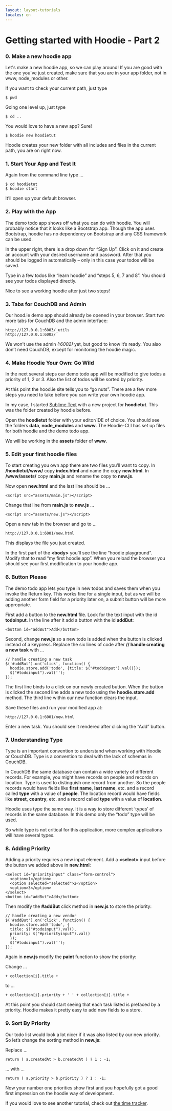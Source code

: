 ```yaml
---
layout: layout-tutorials
locales: en
---
```


# Getting started with Hoodie - Part 2

### 0. Make a new hoodie app

Let's make a new hoodie app, so we can play around! If you are good with the one you've just created, make sure 
that you are in your app folder, not in www, node_modules or other.

If you want to check your current path, just type
<pre><code>$ pwd</code></pre>

Going one level up, just type
<pre><code>$ cd ..</code></pre>

You would love to have a new app? Sure! 
<pre><code>$ hoodie new hoodietut</code></pre>

Hoodie creates your new folder with all includes and files in the current path, you are on right now.

### 1. Start Your App and Test It

Again from the command line type ...

<pre><code>$ cd hoodietut
$ hoodie start
</code></pre>

It’ll open up your default browser.

### 2. Play with the App

The demo todo app shows off what you can do with hoodie. You will probably notice that it looks like a Bootstrap app. Though the app uses Bootstrap, hoodie has no dependency on Bootstrap and any CSS framework can be used.

In the upper right, there is a drop down for “Sign Up”. Click on it and create an account with your desired username and password. After that you should be logged in automatically – only in this case your todos will be saved.

Type in a few todos like “learn hoodie” and “steps 5, 6, 7 and 8”. You should see your todos displayed directly.

Nice to see a working hoodie after just two steps!


### 3. Tabs for CouchDB and Admin

Our hood.ie demo app should already be opened in your browser. 
Start two more tabs for CouchDB and the admin interface:

```
http://127.0.0.1:6003/_utils
http://127.0.0.1:6002/
```

We won’t use the admin *(:6002)* yet, but good to know it’s ready. You also don’t need CouchDB, except for monitoring the hoodie magic.


### 4. Make Hoodie Your Own: Go Wild

In the next several steps our demo todo app will be modified to give todos a priority of 1, 2 or 3. Also the list of todos will be sorted by priority.

At this point the hood.ie site tells you to “go nuts”. There are a few more steps you need to take before you can write your own hoodie app.

In my case, I started <a href="http://www.sublimetext.com/" target="_blank">Sublime Text</a> with a new project for **hoodietut**. This was the folder created by hoodie before.

Open the **hoodietut** folder with your editor/IDE of choice. You should see the folders **data**, **node_modules** and **www**. The Hoodie-CLI has set up files for both hoodie and the demo todo app.

We will be working in the **assets** folder of **www**.


### 5. Edit your first hoodie files

To start creating you own app there are two files you’ll want to copy. In **/hoodietut/www/** copy **index.html** and name the copy **new.html**. In **/www/assets/** copy **main.js** and rename the copy to **new.js**.

Now open **new.html** and the last line should be ...

<pre><code>&lt;script src="assets/main.js">&lt;/script></code></pre>

Change that line from **main.js** to **new.js** ...

<pre><code>&lt;script src="assets/new.js">&lt;/script></code></pre>

Open a new tab in the browser and go to ...

<pre><code>http://127.0.0.1:6001/new.html</code></pre>

This displays the file you just created.

In the first part of the **&lt;body>** you’ll see the line “hoodie playground”. Modify that to read “my first hoodie app”. When you reload the browser you should see your first modification to your hoodie app.


### 6. Button Please

The demo todo app lets you type in new todos and saves them when you invoke the Return key. This works fine for a single input, but as we will be adding another form field for a priority later on, a submit button will be more appropriate.

First add a button to the **new.html** file. Look for the text input with the id **todoinput**. In the line after it add a button with the id **addBut**:

<pre><code>&lt;button id="addBut">Add&lt;/button></code></pre>

Second, change **new.js** so a new todo is added when the button is clicked instead of a keypress. Replace the six lines of code after **// handle creating a new task** with ...

<pre><code>// handle creating a new task
$('#addBut').on('click', function() {
  hoodie.store.add('todo', {title: $("#todoinput").val()});
  $("#todoinput").val('');
});
</code></pre>

The first line binds to a click on our newly created button. When the button is clicked the second line adds a new todo using the **hoodie.store.add** method. The third line within our new function clears the input.

Save these files and run your modified app at:

<pre><code>http://127.0.0.1:6001/new.html</code></pre>

Enter a new task. You should see it rendered after clicking the “Add” button.

### 7. Understanding Type

Type is an important convention to understand when working with Hoodie or CouchDB. Type is a convention to deal with the lack of schemas in CouchDB.

In CouchDB the same database can contain a wide variety of different records. For example, you might have records on people and records on location. Type is used to distinguish one record from another. So the people records would have fields like **first name**, **last name**, etc. and a record called **type** with a value of **people**. The location record would have fields like **street**, **country**, etc. and a record called **type** with a value of **location**.

Hoodie uses type the same way. It is a way to store different ‘types’ of records in the same database. In this demo only the “todo” type will be used.

So while type is not critical for this application, more complex applications will have several types.


### 8. Adding Priority

Adding a priority requires a new input element. Add a **&lt;select>** input before the button we added above in **new.html**:

<pre><code>&lt;select id="priorityinput" class="form-control">
  &lt;option>1&lt;/option>
  &lt;option selected="selected">2&lt;/option>
  &lt;option>3&lt;/option>
&lt;/select>
&lt;button id="addBut">Add&lt;/button>
</code></pre>

Then modify the **#addBut** click method in **new.js** to store the priority:

<pre><code>// handle creating a new vendor
$('#addBut').on('click', function() {
  hoodie.store.add('todo', {
  title: $("#todoinput").val(),
  priority: $("#priorityinput").val()
  });
  $("#todoinput").val('');
});
</code></pre>

Again in **new.js** modify the **paint** function to show the priority:

Change ...

<pre><code>+ collection[i].title +</code></pre>

to ...

<pre><code>+ collection[i].priority + ' ' + collection[i].title +</code></pre>

At this point you should start seeing that each task listed is prefaced by a priority. Hoodie makes it pretty easy to add new fields to a store.


### 9. Sort By Priority

Our todo list would look a lot nicer if it was also listed by our new priority. So let’s change the sorting method in **new.js**:

Replace ...

<pre><code>return ( a.createdAt > b.createdAt ) ? 1 : -1;</code></pre>

... with ...

<pre><code>return ( a.priority > b.priority ) ? 1 : -1;</code></pre>

Now your number one priorities show first and you hopefully got a good first impression on the hoodie way of development.

If you would love to see another tutorial, check out [the time tracker](../tutorials/timetracker.html).